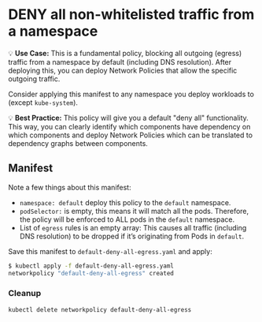 # DENY all non-whitelisted traffic from a namespace

💡 **Use Case:** This is a fundamental policy, blocking all outgoing (egress)
traffic from a namespace by default (including DNS resolution). After deploying
this, you can deploy Network Policies that allow the specific outgoing traffic.

Consider applying this manifest to any namespace you deploy workloads to
(except `kube-system`).

💡 **Best Practice:**  This policy will give you a default "deny all"
functionality. This way, you can clearly identify which components have
dependency on which components and deploy Network Policies which can be
translated to dependency graphs between components.

## Manifest



Note a few things about this manifest:

- `namespace: default` deploy this policy to the `default` namespace.
- `podSelector:` is empty, this means it will match all the pods. Therefore,
  the policy will be enforced to ALL pods in the `default` namespace.
- List of `egress` rules is an empty array: This causes all traffic (including
  DNS resolution) to be dropped if it’s originating from Pods in `default`.

Save this manifest to `default-deny-all-egress.yaml` and apply:

```sh
$ kubectl apply -f default-deny-all-egress.yaml
networkpolicy "default-deny-all-egress" created
```

### Cleanup

    kubectl delete networkpolicy default-deny-all-egress
